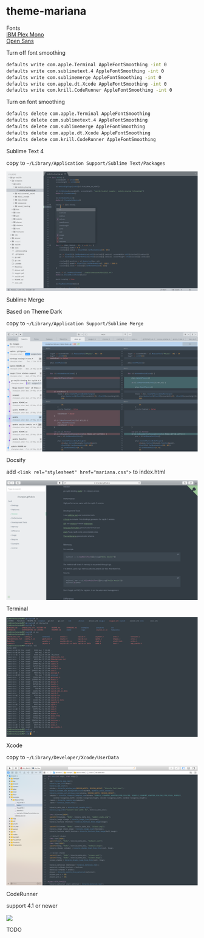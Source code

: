 # theme-mariana

Fonts  
[IBM Plex Mono](https://github.com/IBM/plex)  
[Open Sans](https://www.opensans.com)  

Turn off font smoothing

```bash
defaults write com.apple.Terminal AppleFontSmoothing -int 0
defaults write com.sublimetext.4 AppleFontSmoothing -int 0
defaults write com.sublimemerge AppleFontSmoothing -int 0
defaults write com.apple.dt.Xcode AppleFontSmoothing -int 0
defaults write com.krill.CodeRunner AppleFontSmoothing -int 0
```

Turn on font smoothing

```bash
defaults delete com.apple.Terminal AppleFontSmoothing
defaults delete com.sublimetext.4 AppleFontSmoothing
defaults delete com.sublimemerge AppleFontSmoothing
defaults delete com.apple.dt.Xcode AppleFontSmoothing
defaults delete com.krill.CodeRunner AppleFontSmoothing
```

Sublime Text 4

copy to `~/Library/Application Support/Sublime Text/Packages`

<img align="center" src="https://github.com/chunqian/theme-mariana/blob/main/snapshot/sublime text.png">

Sublime Merge

Based on Theme Dark

copy to `~/Library/Application Support/Sublime Merge`

<img align="center" src="https://github.com/chunqian/theme-mariana/blob/main/snapshot/sublime merge.png">

Docsify

add `<link rel="stylesheet" href="mariana.css">` to index.html

<img align="center" src="https://github.com/chunqian/theme-mariana/blob/main/snapshot/docsify.png">

Terminal

<img align="center" src="https://github.com/chunqian/theme-mariana/blob/main/snapshot/apple terminal.png">

Xcode

copy to `~/Library/Developer/Xcode/UserData`

<img align="center" src="https://github.com/chunqian/theme-mariana/blob/main/snapshot/xcode.png">

CodeRunner

support 4.1 or newer

<img align="center" src="https://github.com/chunqian/theme-mariana/blob/main/snapshot/coderunner.png">

TODO

